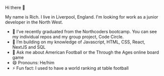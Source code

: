 Hi there 👋

My name is Rich. I live in Liverpool, England. I'm looking for work as a junior developer in the North West.

- 🔭 I’ve recently graduated from the Northcoders bootcamp. You can see my individual repos and my group project, Code Circle.
- 🌱 I’m building on my knowledge of Javascript, HTML, CSS, React, NextJS and SQL
- 💬 Ask me about American Football or the Through the Ages online board game
- 😄 Pronouns: He/him
- ⚡ Fun fact: I used to have a world ranking at table football
